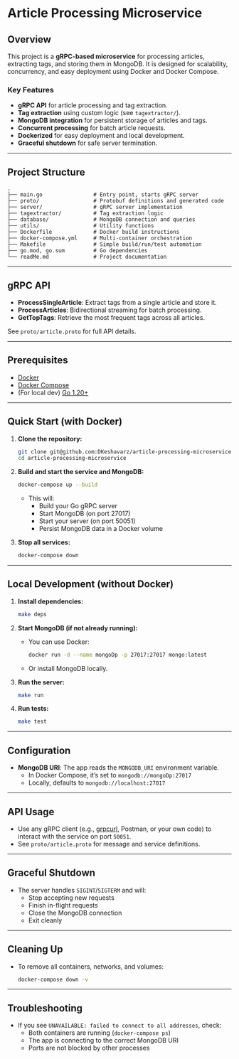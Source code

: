 # Article Processing Microservice

## Overview

This project is a **gRPC-based microservice** for processing articles, extracting tags, and storing them in MongoDB. It is designed for scalability, concurrency, and easy deployment using Docker and Docker Compose.

### Key Features
- **gRPC API** for article processing and tag extraction.
- **Tag extraction** using custom logic (see `tagextractor/`).
- **MongoDB integration** for persistent storage of articles and tags.
- **Concurrent processing** for batch article requests.
- **Dockerized** for easy deployment and local development.
- **Graceful shutdown** for safe server termination.

---

## Project Structure

```
.
├── main.go                # Entry point, starts gRPC server
├── proto/                 # Protobuf definitions and generated code
├── server/                # gRPC server implementation
├── tagextractor/          # Tag extraction logic
├── database/              # MongoDB connection and queries
├── utils/                 # Utility functions
├── Dockerfile             # Docker build instructions
├── docker-compose.yml     # Multi-container orchestration
├── Makefile               # Simple build/run/test automation
├── go.mod, go.sum         # Go dependencies
└── readMe.md              # Project documentation
```

---

## gRPC API

- **ProcessSingleArticle**: Extract tags from a single article and store it.
- **ProcessArticles**: Bidirectional streaming for batch processing.
- **GetTopTags**: Retrieve the most frequent tags across all articles.

See `proto/article.proto` for full API details.

---

## Prerequisites

- [Docker](https://www.docker.com/get-started)
- [Docker Compose](https://docs.docker.com/compose/)
- (For local dev) [Go 1.20+](https://go.dev/dl/)

---

## Quick Start (with Docker)

1. **Clone the repository:**
   ```sh
   git clone git@github.com:DKeshavarz/article-processing-microservice.git
   cd article-processing-microservice
   ```

2. **Build and start the service and MongoDB:**
   ```sh
   docker-compose up --build
   ```
   - This will:
     - Build your Go gRPC server
     - Start MongoDB (on port 27017)
     - Start your server (on port 50051)
     - Persist MongoDB data in a Docker volume

3. **Stop all services:**
   ```sh
   docker-compose down
   ```

---

## Local Development (without Docker)

1. **Install dependencies:**
   ```sh
   make deps
   ```

2. **Start MongoDB (if not already running):**
   - You can use Docker:
     ```sh
     docker run -d --name mongoDp -p 27017:27017 mongo:latest
     ```
   - Or install MongoDB locally.

3. **Run the server:**
   ```sh
   make run
   ```

4. **Run tests:**
   ```sh
   make test
   ```

---

## Configuration

- **MongoDB URI**: The app reads the `MONGODB_URI` environment variable.  
  - In Docker Compose, it’s set to `mongodb://mongoDp:27017`
  - Locally, defaults to `mongodb://localhost:27017`

---

## API Usage

- Use any gRPC client (e.g., [grpcurl](https://github.com/fullstorydev/grpcurl), Postman, or your own code) to interact with the service on port `50051`.
- See `proto/article.proto` for message and service definitions.

---

## Graceful Shutdown

- The server handles `SIGINT`/`SIGTERM` and will:
  - Stop accepting new requests
  - Finish in-flight requests
  - Close the MongoDB connection
  - Exit cleanly

---

## Cleaning Up

- To remove all containers, networks, and volumes:
  ```sh
  docker-compose down -v
  ```

---

## Troubleshooting

- If you see `UNAVAILABLE: failed to connect to all addresses`, check:
  - Both containers are running (`docker-compose ps`)
  - The app is connecting to the correct MongoDB URI
  - Ports are not blocked by other processes

